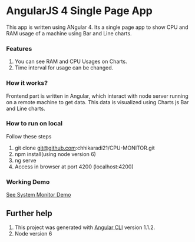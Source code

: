 # AngularJS 4 Single Page App
This app is written using ANgular 4. Its a single page app to show CPU and RAM usage of a machine using Bar and Line charts.

### Features
1. You can see RAM and CPU Usages on Charts.
2. Time interval for usage can be changed.

### How it works?
Frontend part is written in Angular, which interact with node server running on a remote machine to get data. This data is visualized using Charts js Bar and Line charts.

### How to run on local
Follow these steps
1. git clone git@github.com:chhikaradi21/CPU-MONITOR.git
3. npm install(using node version 6)
4. ng serve
5. Access in browser at port 4200 (localhost:4200)

### Working Demo
<a href="http://adityachhikara.me/cpu-monitorization?" target="_blank">See System Monitor Demo</a>



## Further help
1. This project was generated with [Angular CLI](https://github.com/angular/angular-cli) version 1.1.2.
2. Node version 6
